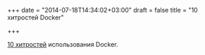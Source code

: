 +++
date = "2014-07-18T14:34:02+03:00"
draft = false
title = "10 хитроcтей Docker"

+++

<p><a href="http://nathanleclaire.com/blog/2014/07/12/10-docker-tips-and-tricks-that-will-make-you-sing-a-whale-song-of-joy/">10 хитроcтей</a> использования Docker.</p>

